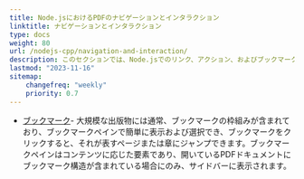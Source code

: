 ```yaml
---
title: Node.jsにおけるPDFのナビゲーションとインタラクション
linktitle: ナビゲーションとインタラクション
type: docs
weight: 80
url: /nodejs-cpp/navigation-and-interaction/
description: このセクションでは、Node.jsでのリンク、アクション、およびブックマークの作業機能について説明します。
lastmod: "2023-11-16"
sitemap:
    changefreq: "weekly"
    priority: 0.7
---
```


- [ブックマーク](/pdf/nodejs-cpp/bookmark/)- 大規模な出版物には通常、ブックマークの枠組みが含まれており、ブックマークペインで簡単に表示および選択でき、ブックマークをクリックすると、それが表すページまたは章にジャンプできます。ブックマークペインはコンテンツに応じた要素であり、開いているPDFドキュメントにブックマーク構造が含まれている場合にのみ、サイドバーに表示されます。